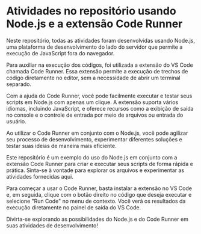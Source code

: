 # Atividades no repositório usando Node.js e a extensão Code Runner

Neste repositório, todas as atividades foram desenvolvidas usando Node.js, uma plataforma de desenvolvimento do lado do servidor que permite a execução de JavaScript fora do navegador. 

Para auxiliar na execução dos códigos, foi utilizada a extensão do VS Code chamada Code Runner. Essa extensão permite a execução de trechos de código diretamente no editor, sem a necessidade de abrir um terminal separado.

Com a ajuda do Code Runner, você pode facilmente executar e testar seus scripts em Node.js com apenas um clique. A extensão suporta vários idiomas, incluindo JavaScript, e oferece recursos como a exibição de saída no console e o controle de entrada por meio de arquivos ou entrada do usuário.

Ao utilizar o Code Runner em conjunto com o Node.js, você pode agilizar seu processo de desenvolvimento, experimentar diferentes soluções e testar suas ideias de maneira mais eficiente.

Este repositório é um exemplo do uso do Node.js em conjunto com a extensão Code Runner para criar e executar seus scripts de forma rápida e prática. Sinta-se à vontade para explorar os arquivos e experimentar as atividades fornecidas aqui.

Para começar a usar o Code Runner, basta instalar a extensão no VS Code e, em seguida, clique com o botão direito no código que deseja executar e selecione "Run Code" no menu de contexto. Você verá os resultados da execução diretamente no painel de saída do VS Code.

Divirta-se explorando as possibilidades do Node.js e do Code Runner em suas atividades de desenvolvimento!
